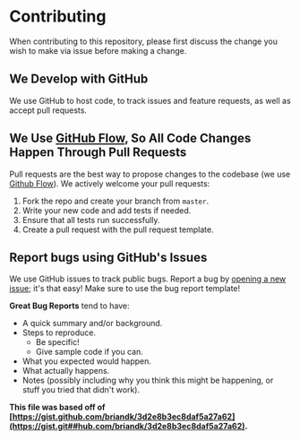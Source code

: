 # Contributing

When contributing to this repository, please first discuss the change you wish to make via issue before making a change. 

## We Develop with GitHub
We use GitHub to host code, to track issues and feature requests, as well as accept pull requests.

## We Use [GitHub Flow](https://guides.github.com/introduction/flow/index.html), So All Code Changes Happen Through Pull Requests
Pull requests are the best way to propose changes to the codebase (we use [Github Flow](https://guides.github.com/introduction/flow/index.html)). We actively welcome your pull requests:

1. Fork the repo and create your branch from `master`.
2. Write your new code and add tests if needed.
3. Ensure that all tests run successfully. 
4. Create a pull request with the pull request template.

## Report bugs using GitHub's Issues
We use GitHub issues to track public bugs. Report a bug by [opening a new issue](); it's that easy! Make sure to use the bug report template!

**Great Bug Reports** tend to have:

- A quick summary and/or background.
- Steps to reproduce.
  - Be specific!
  - Give sample code if you can.
- What you expected would happen.
- What actually happens.
- Notes (possibly including why you think this might be happening, or stuff you tried that didn't work).

**This file was based off of [https://gist.github.com/briandk/3d2e8b3ec8daf5a27a62](https://gist.git##hub.com/briandk/3d2e8b3ec8daf5a27a62).**
